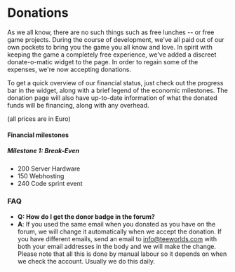 # Donations

As we all know, there are no such things such as free lunches -- or free game projects. During the course of development, we've all paid out of our own pockets to bring you the game you all know and love. In spirit with keeping the game a completely free experience, we've added a discreet donate-o-matic widget to the page. In order to regain some of the expenses, we're now accepting donations.

To get a quick overview of our financial status, just check out the progress bar in the widget, along with a brief legend of the economic milestones. The donation page will also have up-to-date information of what the donated funds will be financing, along with any overhead.

(all prices are in Euro)

#### Financial milestones

##### Milestone 1: Break-Even

- 200 Server Hardware
- 150 Webhosting
- 240 Code sprint event

### FAQ

- **Q: How do I get the donor badge in the forum?**
- **A**: If you used the same email when you donated as you have on the forum, we will change it automatically when we accept the donation. If you have different emails, send an email to info@teeworlds.com with both your email addresses in the body and we will make the change. Please note that all this is done by manual labour so it depends on when we check the account. Usually we do this daily.
